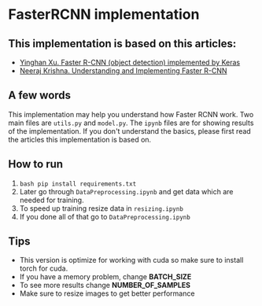 # FasterRCNN implementation

## This implementation is based on this articles:

- [Yinghan Xu. Faster R-CNN (object detection) implemented by Keras](https://towardsdatascience.com/faster-r-cnn-object-detection-implemented-by-keras-for-custom-data-from-googles-open-images-125f62b9141a)
- [Neeraj Krishna. Understanding and Implementing Faster R-CNN](https://towardsdatascience.com/understanding-and-implementing-faster-r-cnn-a-step-by-step-guide-11acfff216b0)

## A few words

This implementation may help you understand how Faster RCNN work. Two main files are `utils.py` and `model.py`. The `ipynb` files are for showing results of the implementation. If you don't understand the basics, please first read the articles this implementation is based on.

## How to run

1. `bash pip install requirements.txt`
2. Later go through `DataPreprocessing.ipynb` and get data which are needed for training.
3. To speed up training resize data in `resizing.ipynb`
4. If you done all of that go to `DataPreprocessing.ipynb`

## Tips

- This version is optimize for working with cuda so make sure to install torch for cuda.
- If you have a memory problem, change **BATCH_SIZE**
- To see more results change **NUMBER_OF_SAMPLES**
- Make sure to resize images to get better performance
